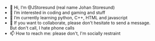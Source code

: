 - 👋 Hi, I’m @JStoresund (real name Johan Storesund)
- 👀 I’m interested in coding and gaming and stuff
- 🌱 I’m currently learning python, C++, HTML and javascript
- 💞️ If you want to collaborate, please don't hesitate to send a message. But don't call, I hate phone calls
- 📫 How to reach me: please don't, I'm socially restraint

<!---
Joresund/Joresund is a ✨ special ✨ repository because its `README.md` (this file) appears on your GitHub profile.
You can click the Preview link to take a look at your changes.
--->

